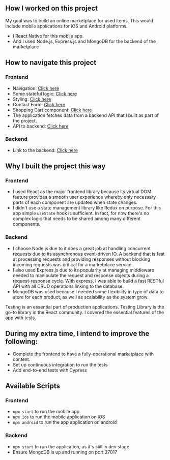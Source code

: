 ## How I worked on this project

My goal was to build an online marketplace for used items. This would include mobile applications for iOS and Android platforms.

- I React Native for this mobile app.
- And I used Node.js, Express.js and MongoDB for the backend of the marketplace

## How to navigate this project

### Frontend

- Navigation: [Click here](https://github.com/Lambertyubin/marketplace_mobile_app/blob/main/app/navigation/AppNavigator.js#L21)
- Some stateful logic: [Click here](https://github.com/Lambertyubin/marketplace_mobile_app/blob/main/app/screens/ListingEditScreen.js#L36)
- Styling: [Click here](https://github.com/Lambertyubin/marketplace_mobile_app/blob/main/app/screens/ViewImageScreen.js#L26)
- Contact Form: [Click here](https://github.com/Lambertyubin/marketplace_mobile_app/blob/main/app/components/ContactSellerForm.js#L17)
- Shopping Cart component: [Click here]()
- The application fetches data from a backend API that I built as part of the project.
- API to backend: [Click here](https://github.com/Lambertyubin/marketplace_mobile_app/blob/main/app/api/client.js#L18)

### Backend

- Link to the backend: [Click here](https://github.com/Lambertyubin/marketplace_backend)

## Why I built the project this way

### Frontend

- I used React as the major frontend library because its virtual DOM feature provides a smooth user experience whereby only necessary parts of each component are updated when state changes.
- I didn't use a state management library like Redux on purpose. For this app simple `useState` hook is sufficient. In fact, for now there's no complex logic that needs to be shared among many different components.

### Backend

- I choose Node.js due to it does a great job at handling concurrent requests due to its asynchronous event-driven IO. A backend that is fast at processing requests and providing responses without blocking incoming requests was critical for a marketplace service.
- I also used Express.js due to its popularity at managing middleware needed to manipulate the request and response objects during a request-response cycle. With express, I was able to build a fast RESTful API with all CRUD operations linking to the database.
- MongoDB was used because I needed some flexibility in type of data to store for each product, as well as scalability as the system grow.

Testing is an essential part of production applications. Testing Library is the go-to library in the React community. I covered the essential features of the app with tests.

## During my extra time, I intend to improve the following:

- Complete the frontend to have a fully-operational marketplace with content.
- Set up continuous integration to run the tests
- Add end-to-end tests with Cypress

## Available Scripts

### Frontend

- `npm start` to run the mobile app
- `npm ios` to run the mobile application on iOS
- `npm android` to run the app application on android

### Backend

- `npm start` to run the application, as it's still in dev stage
- Ensure MongoDB is up and running on port 27017
